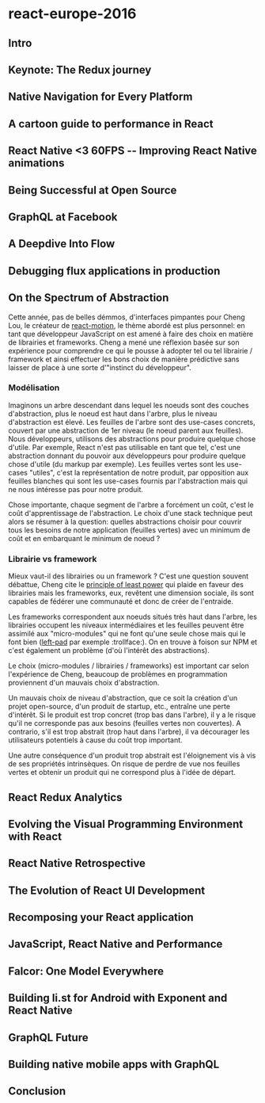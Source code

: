 # react-europe-2016

## Intro



## Keynote: The Redux journey



## Native Navigation for Every Platform



## A cartoon guide to performance in React



## React Native <3 60FPS -- Improving React Native animations



## Being Successful at Open Source



## GraphQL at Facebook



## A Deepdive Into Flow



## Debugging flux applications in production



## On the Spectrum of Abstraction

Cette année, pas de belles démmos, d'interfaces pimpantes pour Cheng Lou, le créateur de
[react-motion](https://github.com/chenglou/react-motion), le thème abordé est plus personnel: en tant que développeur JavaScript
on est amené à faire des choix en matière de librairies et frameworks. Cheng a mené une réflexion basée sur son expérience pour
comprendre ce qui le pousse à adopter tel ou tel librairie / framework et ainsi effectuer les bons choix de manière prédictive
sans laisser de place à une sorte d'"instinct du développeur".

### Modélisation

Imaginons un arbre descendant dans lequel les noeuds sont des couches d'abstraction, plus le noeud est haut dans l'arbre, plus le
niveau d'abstraction est élevé. Les feuilles de l'arbre sont des use-cases concrets, couvert par une abstraction de 1er niveau 
(le noeud parent aux feuilles). Nous développeurs, utilisons des abstractions pour produire quelque chose d'utile. Par exemple, 
React n'est pas utilisable en tant que tel, c'est une abstraction donnant du pouvoir aux développeurs pour produire quelque chose
d'utile (du markup par exemple). Les feuilles vertes sont les use-cases "utiles", c'est la représentation de notre produit, par
opposition aux feuilles blanches qui sont les use-cases fournis par l'abstraction mais qui ne nous intéresse pas pour notre 
produit.

Chose importante, chaque segment de l'arbre a forcément un coût, c'est le coût d'apprentissage de l'abstraction. Le choix d'une 
stack technique peut alors se résumer à la question: quelles abstractions choisir pour couvrir tous les besoins de notre 
application (feuilles vertes) avec un minimum de coût et en embarquant le minimum de noeud ?

### Librairie vs framework

Mieux vaut-il des librairies ou un framework ? C'est une question souvent débattue, Cheng cite le 
[principle of least power](https://en.wikipedia.org/wiki/Rule_of_least_power) qui plaide en faveur des librairies mais les 
frameworks, eux, revêtent une dimension sociale, ils sont capables de fédérer une communauté et donc de créer de l'entraide. 

Les frameworks correspondent aux noeuds situés très haut dans l'arbre, les librairies occupent les niveaux intermédiaires et les
feuilles peuvent être assimilé aux "micro-modules" qui ne font qu'une seule chose mais qui le font bien
([left-pad](https://www.npmjs.com/package/left-pad) par exemple :trollface:). On en trouve à foison sur NPM et c'est également
un problème (d'où l'intérêt des abstractions).

Le choix (micro-modules / librairies / frameworks) est important car selon l'expérience de Cheng, beaucoup de problèmes en
programmation proviennent d'un mauvais choix d'abstraction.

Un mauvais choix de niveau d'abstraction, que ce soit la création d'un projet open-source, d'un produit de startup, etc., 
entraîne une perte d'intérêt. Si le produit est trop concret (trop bas dans l'arbre), il y a le risque qu'il ne corresponde pas 
aux besoins (feuilles vertes non couvertes). A contrario, s'il est trop abstrait (trop haut dans l'arbre), il va décourager les
utilisateurs potentiels à cause du coût trop important.

Une autre conséquence d'un produit trop abstrait est l'éloignement vis à vis de ses propriétés intrinsèques. On risque de perdre 
de vue nos feuilles vertes et obtenir un produit qui ne correspond plus à l'idée de départ.




## React Redux Analytics



## Evolving the Visual Programming Environment with React



## React Native Retrospective



## The Evolution of React UI Development



## Recomposing your React application



## JavaScript, React Native and Performance



## Falcor: One Model Everywhere



## Building li.st for Android with Exponent and React Native



## GraphQL Future



## Building native mobile apps with GraphQL



## Conclusion



